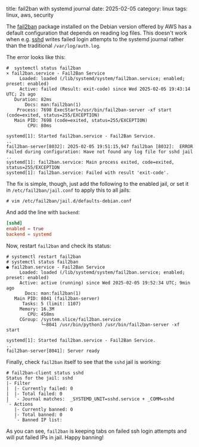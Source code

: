 title: fail2ban with systemd journal
date: 2025-02-05
category: linux
tags: linux, aws, security

The [fail2ban](https://github.com/fail2ban/fail2ban) package installed
on the Debian version offered by AWS has a default configuration that
depends on reading log files. This doesn't work when
e.g. [sshd](https://www.openssh.com/) writes failed login attempts to
the systemd journal rather than the traditional `/var/log/auth.log`.

The error looks like this:
```text
#  systemctl status fail2ban
× fail2ban.service - Fail2Ban Service
     Loaded: loaded (/lib/systemd/system/fail2ban.service; enabled; preset: enabled)
     Active: failed (Result: exit-code) since Wed 2025-02-05 19:43:14 UTC; 2s ago
   Duration: 82ms
       Docs: man:fail2ban(1)
    Process: 7698 ExecStart=/usr/bin/fail2ban-server -xf start (code=exited, status=255/EXCEPTION)
   Main PID: 7698 (code=exited, status=255/EXCEPTION)
        CPU: 80ms

systemd[1]: Started fail2ban.service - Fail2Ban Service.
..
fail2ban-server[8032]: 2025-02-05 19:51:15,947 fail2ban [8032]:  ERROR   Failed during configuration: Have not found any log file for sshd jail
..
systemd[1]: fail2ban.service: Main process exited, code=exited, status=255/EXCEPTION
systemd[1]: fail2ban.service: Failed with result 'exit-code'.
```

The fix is simple, though, just add the following to the enabled jail,
or set it in `/etc/fail2ban/jail.conf` to apply this to all jails:

```text
# vim /etc/fail2ban/jail.d/defaults-debian.conf
```

And add the line with `backend`:
```conf
[sshd]
enabled = true
backend = systemd
```

Now, restart `fail2ban` and check its status:
```text
# systemctl restart fail2ban
# systemctl status fail2ban
● fail2ban.service - Fail2Ban Service
     Loaded: loaded (/lib/systemd/system/fail2ban.service; enabled; preset: enabled)
     Active: active (running) since Wed 2025-02-05 19:52:34 UTC; 9min ago
       Docs: man:fail2ban(1)
   Main PID: 8041 (fail2ban-server)
      Tasks: 5 (limit: 1107)
     Memory: 16.3M
        CPU: 458ms
     CGroup: /system.slice/fail2ban.service
             └─8041 /usr/bin/python3 /usr/bin/fail2ban-server -xf start

systemd[1]: Started fail2ban.service - Fail2Ban Service.
..
fail2ban-server[8041]: Server ready
```

Finally, check `fail2ban` itself to see that the `sshd` jail is
working:

```text
# fail2ban-client status sshd
Status for the jail: sshd
|- Filter
|  |- Currently failed:	0
|  |- Total failed:	0
|  `- Journal matches:	_SYSTEMD_UNIT=sshd.service + _COMM=sshd
`- Actions
   |- Currently banned:	0
   |- Total banned:	0
   `- Banned IP list:	
```

As you can see, `fail2ban` is keeping tabs on failed ssh login
attempts and will put failed IPs in jail. Happy banning!
